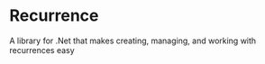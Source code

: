 Recurrence
==========

A library for .Net that makes creating, managing, and working with recurrences easy
